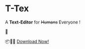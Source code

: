 # T-Tex

A **Text-Editor** for ~~Humans~~ Everyone !

:pencil:

:package::dvd::minidisc:   [Download Now!](https://shubhamrindhe.github.io/Bit-Beast/)
